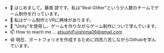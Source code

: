 - 👋 はじめまして。藤嶌 諒です。私は"Real Glitter"という少人数のチームでゲーム制作を行っています。
- 👀 私はゲーム制作とVRに興味があります。
- 🌱 "Unity"を使用し、ゲームを作りながらゲーム制作について学んでいます。
- 📫 How to reach me ... atsushiFujishima06@gmail.com
- 😄 現在、ポートフォリオを作成するために四苦八苦しながらGithubを学んでいます。

<!---
Atsushi-Fujishima/Atsushi-Fujishima is a ✨ special ✨ repository because its `README.md` (this file) appears on your GitHub profile.
You can click the Preview link to take a look at your changes.
--->
